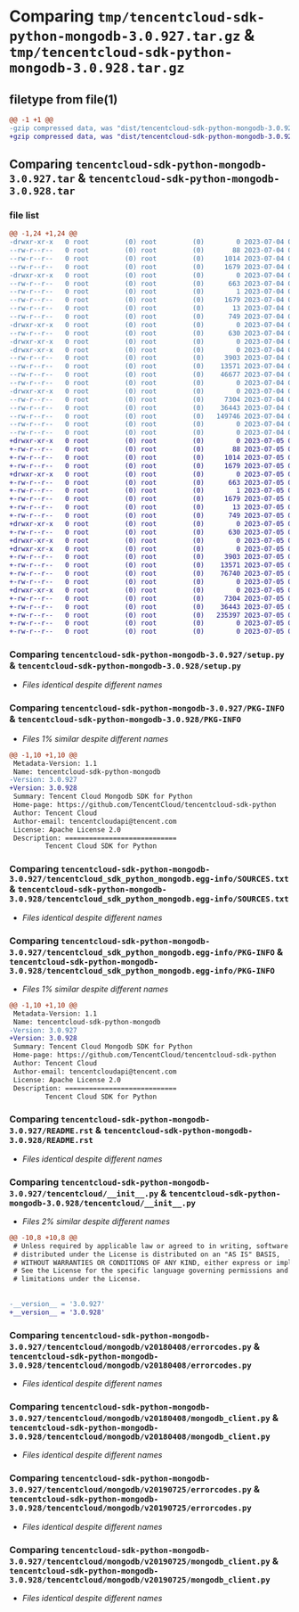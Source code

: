 # Comparing `tmp/tencentcloud-sdk-python-mongodb-3.0.927.tar.gz` & `tmp/tencentcloud-sdk-python-mongodb-3.0.928.tar.gz`

## filetype from file(1)

```diff
@@ -1 +1 @@
-gzip compressed data, was "dist/tencentcloud-sdk-python-mongodb-3.0.927.tar", last modified: Tue Jul  4 00:25:55 2023, max compression
+gzip compressed data, was "dist/tencentcloud-sdk-python-mongodb-3.0.928.tar", last modified: Wed Jul  5 00:29:43 2023, max compression
```

## Comparing `tencentcloud-sdk-python-mongodb-3.0.927.tar` & `tencentcloud-sdk-python-mongodb-3.0.928.tar`

### file list

```diff
@@ -1,24 +1,24 @@
-drwxr-xr-x   0 root         (0) root         (0)        0 2023-07-04 00:25:55.000000 tencentcloud-sdk-python-mongodb-3.0.927/
--rw-r--r--   0 root         (0) root         (0)       88 2023-07-04 00:25:55.000000 tencentcloud-sdk-python-mongodb-3.0.927/setup.cfg
--rw-r--r--   0 root         (0) root         (0)     1014 2023-07-04 00:25:55.000000 tencentcloud-sdk-python-mongodb-3.0.927/setup.py
--rw-r--r--   0 root         (0) root         (0)     1679 2023-07-04 00:25:55.000000 tencentcloud-sdk-python-mongodb-3.0.927/PKG-INFO
-drwxr-xr-x   0 root         (0) root         (0)        0 2023-07-04 00:25:55.000000 tencentcloud-sdk-python-mongodb-3.0.927/tencentcloud_sdk_python_mongodb.egg-info/
--rw-r--r--   0 root         (0) root         (0)      663 2023-07-04 00:25:55.000000 tencentcloud-sdk-python-mongodb-3.0.927/tencentcloud_sdk_python_mongodb.egg-info/SOURCES.txt
--rw-r--r--   0 root         (0) root         (0)        1 2023-07-04 00:25:55.000000 tencentcloud-sdk-python-mongodb-3.0.927/tencentcloud_sdk_python_mongodb.egg-info/dependency_links.txt
--rw-r--r--   0 root         (0) root         (0)     1679 2023-07-04 00:25:55.000000 tencentcloud-sdk-python-mongodb-3.0.927/tencentcloud_sdk_python_mongodb.egg-info/PKG-INFO
--rw-r--r--   0 root         (0) root         (0)       13 2023-07-04 00:25:55.000000 tencentcloud-sdk-python-mongodb-3.0.927/tencentcloud_sdk_python_mongodb.egg-info/top_level.txt
--rw-r--r--   0 root         (0) root         (0)      749 2023-07-04 00:25:55.000000 tencentcloud-sdk-python-mongodb-3.0.927/README.rst
-drwxr-xr-x   0 root         (0) root         (0)        0 2023-07-04 00:25:55.000000 tencentcloud-sdk-python-mongodb-3.0.927/tencentcloud/
--rw-r--r--   0 root         (0) root         (0)      630 2023-07-04 00:25:55.000000 tencentcloud-sdk-python-mongodb-3.0.927/tencentcloud/__init__.py
-drwxr-xr-x   0 root         (0) root         (0)        0 2023-07-04 00:25:55.000000 tencentcloud-sdk-python-mongodb-3.0.927/tencentcloud/mongodb/
-drwxr-xr-x   0 root         (0) root         (0)        0 2023-07-04 00:25:55.000000 tencentcloud-sdk-python-mongodb-3.0.927/tencentcloud/mongodb/v20180408/
--rw-r--r--   0 root         (0) root         (0)     3903 2023-07-04 00:25:55.000000 tencentcloud-sdk-python-mongodb-3.0.927/tencentcloud/mongodb/v20180408/errorcodes.py
--rw-r--r--   0 root         (0) root         (0)    13571 2023-07-04 00:25:55.000000 tencentcloud-sdk-python-mongodb-3.0.927/tencentcloud/mongodb/v20180408/mongodb_client.py
--rw-r--r--   0 root         (0) root         (0)    46677 2023-07-04 00:25:55.000000 tencentcloud-sdk-python-mongodb-3.0.927/tencentcloud/mongodb/v20180408/models.py
--rw-r--r--   0 root         (0) root         (0)        0 2023-07-04 00:25:55.000000 tencentcloud-sdk-python-mongodb-3.0.927/tencentcloud/mongodb/v20180408/__init__.py
-drwxr-xr-x   0 root         (0) root         (0)        0 2023-07-04 00:25:55.000000 tencentcloud-sdk-python-mongodb-3.0.927/tencentcloud/mongodb/v20190725/
--rw-r--r--   0 root         (0) root         (0)     7304 2023-07-04 00:25:55.000000 tencentcloud-sdk-python-mongodb-3.0.927/tencentcloud/mongodb/v20190725/errorcodes.py
--rw-r--r--   0 root         (0) root         (0)    36443 2023-07-04 00:25:55.000000 tencentcloud-sdk-python-mongodb-3.0.927/tencentcloud/mongodb/v20190725/mongodb_client.py
--rw-r--r--   0 root         (0) root         (0)   149746 2023-07-04 00:25:55.000000 tencentcloud-sdk-python-mongodb-3.0.927/tencentcloud/mongodb/v20190725/models.py
--rw-r--r--   0 root         (0) root         (0)        0 2023-07-04 00:25:55.000000 tencentcloud-sdk-python-mongodb-3.0.927/tencentcloud/mongodb/v20190725/__init__.py
--rw-r--r--   0 root         (0) root         (0)        0 2023-07-04 00:25:55.000000 tencentcloud-sdk-python-mongodb-3.0.927/tencentcloud/mongodb/__init__.py
+drwxr-xr-x   0 root         (0) root         (0)        0 2023-07-05 00:29:43.000000 tencentcloud-sdk-python-mongodb-3.0.928/
+-rw-r--r--   0 root         (0) root         (0)       88 2023-07-05 00:29:43.000000 tencentcloud-sdk-python-mongodb-3.0.928/setup.cfg
+-rw-r--r--   0 root         (0) root         (0)     1014 2023-07-05 00:29:43.000000 tencentcloud-sdk-python-mongodb-3.0.928/setup.py
+-rw-r--r--   0 root         (0) root         (0)     1679 2023-07-05 00:29:43.000000 tencentcloud-sdk-python-mongodb-3.0.928/PKG-INFO
+drwxr-xr-x   0 root         (0) root         (0)        0 2023-07-05 00:29:43.000000 tencentcloud-sdk-python-mongodb-3.0.928/tencentcloud_sdk_python_mongodb.egg-info/
+-rw-r--r--   0 root         (0) root         (0)      663 2023-07-05 00:29:43.000000 tencentcloud-sdk-python-mongodb-3.0.928/tencentcloud_sdk_python_mongodb.egg-info/SOURCES.txt
+-rw-r--r--   0 root         (0) root         (0)        1 2023-07-05 00:29:43.000000 tencentcloud-sdk-python-mongodb-3.0.928/tencentcloud_sdk_python_mongodb.egg-info/dependency_links.txt
+-rw-r--r--   0 root         (0) root         (0)     1679 2023-07-05 00:29:43.000000 tencentcloud-sdk-python-mongodb-3.0.928/tencentcloud_sdk_python_mongodb.egg-info/PKG-INFO
+-rw-r--r--   0 root         (0) root         (0)       13 2023-07-05 00:29:43.000000 tencentcloud-sdk-python-mongodb-3.0.928/tencentcloud_sdk_python_mongodb.egg-info/top_level.txt
+-rw-r--r--   0 root         (0) root         (0)      749 2023-07-05 00:29:43.000000 tencentcloud-sdk-python-mongodb-3.0.928/README.rst
+drwxr-xr-x   0 root         (0) root         (0)        0 2023-07-05 00:29:43.000000 tencentcloud-sdk-python-mongodb-3.0.928/tencentcloud/
+-rw-r--r--   0 root         (0) root         (0)      630 2023-07-05 00:29:43.000000 tencentcloud-sdk-python-mongodb-3.0.928/tencentcloud/__init__.py
+drwxr-xr-x   0 root         (0) root         (0)        0 2023-07-05 00:29:43.000000 tencentcloud-sdk-python-mongodb-3.0.928/tencentcloud/mongodb/
+drwxr-xr-x   0 root         (0) root         (0)        0 2023-07-05 00:29:43.000000 tencentcloud-sdk-python-mongodb-3.0.928/tencentcloud/mongodb/v20180408/
+-rw-r--r--   0 root         (0) root         (0)     3903 2023-07-05 00:29:43.000000 tencentcloud-sdk-python-mongodb-3.0.928/tencentcloud/mongodb/v20180408/errorcodes.py
+-rw-r--r--   0 root         (0) root         (0)    13571 2023-07-05 00:29:43.000000 tencentcloud-sdk-python-mongodb-3.0.928/tencentcloud/mongodb/v20180408/mongodb_client.py
+-rw-r--r--   0 root         (0) root         (0)    76740 2023-07-05 00:29:43.000000 tencentcloud-sdk-python-mongodb-3.0.928/tencentcloud/mongodb/v20180408/models.py
+-rw-r--r--   0 root         (0) root         (0)        0 2023-07-05 00:29:43.000000 tencentcloud-sdk-python-mongodb-3.0.928/tencentcloud/mongodb/v20180408/__init__.py
+drwxr-xr-x   0 root         (0) root         (0)        0 2023-07-05 00:29:43.000000 tencentcloud-sdk-python-mongodb-3.0.928/tencentcloud/mongodb/v20190725/
+-rw-r--r--   0 root         (0) root         (0)     7304 2023-07-05 00:29:43.000000 tencentcloud-sdk-python-mongodb-3.0.928/tencentcloud/mongodb/v20190725/errorcodes.py
+-rw-r--r--   0 root         (0) root         (0)    36443 2023-07-05 00:29:43.000000 tencentcloud-sdk-python-mongodb-3.0.928/tencentcloud/mongodb/v20190725/mongodb_client.py
+-rw-r--r--   0 root         (0) root         (0)   235397 2023-07-05 00:29:43.000000 tencentcloud-sdk-python-mongodb-3.0.928/tencentcloud/mongodb/v20190725/models.py
+-rw-r--r--   0 root         (0) root         (0)        0 2023-07-05 00:29:43.000000 tencentcloud-sdk-python-mongodb-3.0.928/tencentcloud/mongodb/v20190725/__init__.py
+-rw-r--r--   0 root         (0) root         (0)        0 2023-07-05 00:29:43.000000 tencentcloud-sdk-python-mongodb-3.0.928/tencentcloud/mongodb/__init__.py
```

### Comparing `tencentcloud-sdk-python-mongodb-3.0.927/setup.py` & `tencentcloud-sdk-python-mongodb-3.0.928/setup.py`

 * *Files identical despite different names*

### Comparing `tencentcloud-sdk-python-mongodb-3.0.927/PKG-INFO` & `tencentcloud-sdk-python-mongodb-3.0.928/PKG-INFO`

 * *Files 1% similar despite different names*

```diff
@@ -1,10 +1,10 @@
 Metadata-Version: 1.1
 Name: tencentcloud-sdk-python-mongodb
-Version: 3.0.927
+Version: 3.0.928
 Summary: Tencent Cloud Mongodb SDK for Python
 Home-page: https://github.com/TencentCloud/tencentcloud-sdk-python
 Author: Tencent Cloud
 Author-email: tencentcloudapi@tencent.com
 License: Apache License 2.0
 Description: ============================
         Tencent Cloud SDK for Python
```

### Comparing `tencentcloud-sdk-python-mongodb-3.0.927/tencentcloud_sdk_python_mongodb.egg-info/SOURCES.txt` & `tencentcloud-sdk-python-mongodb-3.0.928/tencentcloud_sdk_python_mongodb.egg-info/SOURCES.txt`

 * *Files identical despite different names*

### Comparing `tencentcloud-sdk-python-mongodb-3.0.927/tencentcloud_sdk_python_mongodb.egg-info/PKG-INFO` & `tencentcloud-sdk-python-mongodb-3.0.928/tencentcloud_sdk_python_mongodb.egg-info/PKG-INFO`

 * *Files 1% similar despite different names*

```diff
@@ -1,10 +1,10 @@
 Metadata-Version: 1.1
 Name: tencentcloud-sdk-python-mongodb
-Version: 3.0.927
+Version: 3.0.928
 Summary: Tencent Cloud Mongodb SDK for Python
 Home-page: https://github.com/TencentCloud/tencentcloud-sdk-python
 Author: Tencent Cloud
 Author-email: tencentcloudapi@tencent.com
 License: Apache License 2.0
 Description: ============================
         Tencent Cloud SDK for Python
```

### Comparing `tencentcloud-sdk-python-mongodb-3.0.927/README.rst` & `tencentcloud-sdk-python-mongodb-3.0.928/README.rst`

 * *Files identical despite different names*

### Comparing `tencentcloud-sdk-python-mongodb-3.0.927/tencentcloud/__init__.py` & `tencentcloud-sdk-python-mongodb-3.0.928/tencentcloud/__init__.py`

 * *Files 2% similar despite different names*

```diff
@@ -10,8 +10,8 @@
 # Unless required by applicable law or agreed to in writing, software
 # distributed under the License is distributed on an "AS IS" BASIS,
 # WITHOUT WARRANTIES OR CONDITIONS OF ANY KIND, either express or implied.
 # See the License for the specific language governing permissions and
 # limitations under the License.
 
 
-__version__ = '3.0.927'
+__version__ = '3.0.928'
```

### Comparing `tencentcloud-sdk-python-mongodb-3.0.927/tencentcloud/mongodb/v20180408/errorcodes.py` & `tencentcloud-sdk-python-mongodb-3.0.928/tencentcloud/mongodb/v20180408/errorcodes.py`

 * *Files identical despite different names*

### Comparing `tencentcloud-sdk-python-mongodb-3.0.927/tencentcloud/mongodb/v20180408/mongodb_client.py` & `tencentcloud-sdk-python-mongodb-3.0.928/tencentcloud/mongodb/v20180408/mongodb_client.py`

 * *Files identical despite different names*

### Comparing `tencentcloud-sdk-python-mongodb-3.0.927/tencentcloud/mongodb/v20190725/errorcodes.py` & `tencentcloud-sdk-python-mongodb-3.0.928/tencentcloud/mongodb/v20190725/errorcodes.py`

 * *Files identical despite different names*

### Comparing `tencentcloud-sdk-python-mongodb-3.0.927/tencentcloud/mongodb/v20190725/mongodb_client.py` & `tencentcloud-sdk-python-mongodb-3.0.928/tencentcloud/mongodb/v20190725/mongodb_client.py`

 * *Files identical despite different names*

